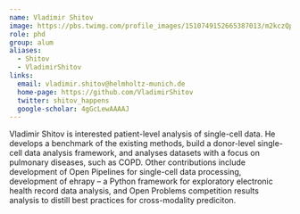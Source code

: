 ```yaml
---
name: Vladimir Shitov
image: https://pbs.twimg.com/profile_images/1510749152665387013/m2kczQp0_400x400.jpg
role: phd
group: alum
aliases:
  - Shitov
  - VladimirShitov
links:
  email: vladimir.shitov@helmholtz-munich.de
  home-page: https://github.com/VladimirShitov
  twitter: shitov_happens
  google-scholar: 4gGcLewAAAAJ
---
```


Vladimir Shitov is interested patient-level analysis of single-cell data. He develops a benchmark of the existing methods, build a donor-level single-cell data analysis framework, and analyses datasets with a focus on pulmonary diseases, such as COPD. Other contributions include development of Open Pipelines for single-cell data processing, development of ehrapy – a Python framework for exploratory electronic health record data analysis, and Open Problems competition results analysis to distill best practices for cross-modality prediciton.
